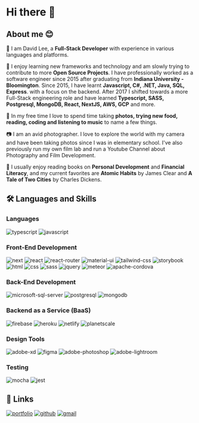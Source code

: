 # Hi there 👋

## About me 😊

🔭&nbsp;I am David Lee, a **Full-Stack Developer** with experience in various languages and platforms.

🌱&nbsp;I enjoy learning new frameworks and technology and am slowly trying to contribute to more **Open Source Projects**. I have professionally worked as a software engineer since 2015 after graduating from **Indiana University - Bloomington**. Since 2015, I have learnt **Javascript, C#, .NET, Java, SQL,  Express**. with a focus on the backend. After 2017 I shifted towards a more Full-Stack engineering role and have learned **Typescript, SASS, Postgresql, MongoDB, React, NextJS, AWS, GCP** and more.

💬&nbsp;In my free time I love to spend time taking **photos, trying new food, reading, coding and listening to music** to name a few things.

📷&nbsp;I am an avid photographer. I love to explore the world with my camera and have been taking photos since I was in elementary school. I've also previously run my own film lab and run a Youtube Channel about Photography and Film Development.

📕&nbsp;I usually enjoy reading books on **Personal Development** and **Financial Literacy**, and my current favorites are **Atomic Habits** by James Clear and **A Tale of Two Cities** by Charles Dickens.

## 🛠️ Languages and Skills

### Languages

![typescript](https://img.shields.io/badge/TypeScript-3178C6?style=for-the-badge&logo=typescript&logoColor=white)
![javascript](https://img.shields.io/badge/JavaScript-323330?style=for-the-badge&logo=javascript&logoColor=F7DF1E)

### Front-End Development

![next](https://img.shields.io/badge/Next-000000?style=for-the-badge&logo=nextdotjs&logoColor=FFFFFF)
![react](https://img.shields.io/badge/React-20232A?style=for-the-badge&logo=react&logoColor=61DAFB)
![react-router](https://img.shields.io/badge/React_Router-CA4245?style=for-the-badge&logo=react-router&logoColor=white)
![material-ui](https://img.shields.io/badge/Material_UI-0081CB?style=for-the-badge&logo=mui&logoColor=white)
![tailwind-css](https://img.shields.io/badge/tailwind_css-06B6D4?style=for-the-badge&logo=tailwind-css&logoColor=white)
![storybook](https://img.shields.io/badge/storybook-FF4785?style=for-the-badge&logo=storybook&logoColor=white)
![html](https://img.shields.io/badge/HTML5-E34F26?style=for-the-badge&logo=html5&logoColor=white)
![css](https://img.shields.io/badge/CSS3-1572B6?style=for-the-badge&logo=css3&logoColor=white)
![sass](https://img.shields.io/badge/SASS-CC6699?style=for-the-badge&logo=sass&logoColor=white)
![jquery](https://img.shields.io/badge/jQuery-0769AD?style=for-the-badge&logo=jquery&logoColor=white)
![meteor](https://img.shields.io/badge/meteor-DE4F4F?style=for-the-badge&logo=meteor&logoColor=white)
![apache-cordova](https://img.shields.io/badge/apache_cordova-E8E8E8?style=for-the-badge&logo=apache-cordova&logoColor=white)

### Back-End Development

![microsoft-sql-server](https://img.shields.io/badge/microsoft_sql_server-CC2927?style=for-the-badge&logo=microsoft-sql-server&logoColor=white)
![postgresql](https://img.shields.io/badge/postgresql-4169E1?style=for-the-badge&logo=postgresql&logoColor=white)
![mongodb](https://img.shields.io/badge/mongodb-47A248?style=for-the-badge&logo=mongodb&logoColor=white)

### Backend as a Service (BaaS)

![firebase](https://img.shields.io/badge/Firebase-ffaa00?style=for-the-badge&logo=Firebase&logoColor=white)
![heroku](https://img.shields.io/badge/Heroku-430098?style=for-the-badge&logo=heroku&logoColor=white)
![netlify](https://img.shields.io/badge/Netlify-00C7B7?style=for-the-badge&logo=netlify&logoColor=white)
![planetscale](https://img.shields.io/badge/Planetscale-000000?style=for-the-badge&logo=planetscale&logoColor=white)

### Design Tools

![adobe-xd](https://img.shields.io/badge/adobe_xd-470137?style=for-the-badge&logo=adobe-xd&logoColor=white)
![figma](https://img.shields.io/badge/figma-000000?style=for-the-badge&logo=figma&logoColor=white)
![adobe-photoshop](https://img.shields.io/badge/adobe_photoshop-31A8FF?style=for-the-badge&logo=adobe-photoshop&logoColor=white)
![adobe-lightroom](https://img.shields.io/badge/adobe_lightroom-31A8FF?style=for-the-badge&logo=adobe-lightroom&logoColor=white)

### Testing

![mocha](https://img.shields.io/badge/Mocha-8D6748?style=for-the-badge&logo=mocha&logoColor=white)
![jest](https://img.shields.io/badge/Jest-C21325?style=for-the-badge&logo=jest&logoColor=white)

## 🔗 Links
[![portfolio](https://img.shields.io/badge/Portfolio-5340ff?style=for-the-badge&logo=Google-chrome&logoColor=white)](https://sanghwa.dev/)
[![github](https://img.shields.io/badge/GitHub-000000?style=for-the-badge&logo=GitHub&logoColor=white)](https://github.com/hb-david)
[![gmail](https://img.shields.io/badge/Gmail-D14836?style=for-the-badge&logo=Gmail&logoColor=white)](mailto:david.lee@thehelperbees.com)
